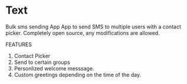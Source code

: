 # Text
Bulk sms sending App
App to send SMS to multiple users with a contact picker.
Completely open source, any modifications are allowed.

FEATURES
1. Contact Picker
2. Send to certain groups
3. Personlized welcome messsage.
4. Custom greetings depending on the time of the day.
